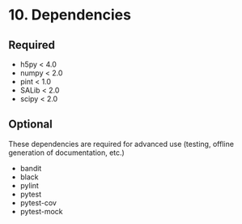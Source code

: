 # 10. Dependencies

## Required

- h5py < 4.0
- numpy < 2.0
- pint < 1.0
- SALib < 2.0
- scipy < 2.0

## Optional
These dependencies are required for advanced use (testing, offline generation of documentation, etc.)

- bandit
- black
- pylint
- pytest
- pytest-cov
- pytest-mock